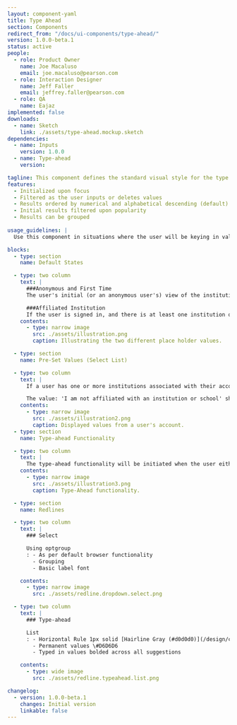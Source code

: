 ```yaml
---
layout: component-yaml
title: Type Ahead
section: Components
redirect_from: "/docs/ui-components/type-ahead/"
version: 1.0.0-beta.1
status: active
people:
  - role: Product Owner
    name: Joe Macaluso
    email: joe.macaluso@pearson.com
  - role: Interaction Designer
    name: Jeff Faller
    email: jeffrey.faller@pearson.com
  - role: QA
    name: Eajaz
implemented: false
downloads:
  - name: Sketch
    link: ./assets/type-ahead.mockup.sketch
dependencies:
  - name: Inputs
    version: 1.0.0
  - name: Type-ahead
    version:

tagline: This component defines the standard visual style for the type ahead.
features:
  - Initialized upon focus
  - Filtered as the user inputs or deletes values
  - Results ordered by numerical and alphabetical descending (default) or ascending order
  - Initial results filtered upon popularity
  - Results can be grouped
  
usage_guidelines: |
  Use this component in situations where the user will be keying in values in order to search for a result.

blocks:
  - type: section
    name: Default States

  - type: two column
    text: |
      ###Anonymous and First Time
      The user's initial (or an anonymous user's) view of the institution lookup will be a search field with the place holder text 'Institution or School'. This is also true if there are no values available, or none associated with an account.

      ###Affiliated Institution
      If the user is signed in, and there is at least one institution or school associated with the user's account, the control will then be displayed as a select box with the primary or only institution displayed as the default value.
    contents:
      - type: narrow image
        src: ./assets/illustration.png
        caption: Illustrating the two different place holder values.

  - type: section
    name: Pre-Set Values (Select List)

  - type: two column
    text: |
      If a user has one or more institutions associated with their account, these will be displayed in a traditional dropdown manner. The Primary institution will be indicated as per default browser select functionality.

      The value: 'I am not affiliated with an institution or school' should be shown when appropriate. (NOTE: Does this clear a user's list of associated insitutions?)
    contents:
      - type: narrow image
        src: ./assets/illustration2.png
        caption: Displayed values from a user's account.
  - type: section
    name: Type-ahead Functionality

  - type: two column
    text: |
      The type-ahead functionality will be initiated when the user either selects the field and begins typing, or if they select 'Search for an Institution or School' from the select dropdown. Either action will clear the select list values (minus the two static values: I am not affiliated with an institution or school. I do not see my institution or school.) and begin populating based upon the user's keyed in values.
    contents:
      - type: narrow image
        src: ./assets/illustration3.png
        caption: Type-Ahead functionality.

  - type: section
    name: Redlines

  - type: two column
    text: |
      ### Select

      Using optgroup
      : - As per default browser functionality
        - Grouping
        - Basic label font

    contents:
      - type: narrow image
        src: ./assets/redline.dropdown.select.png

  - type: two column
    text: |
      ### Type-ahead

      List
      : - Horizontal Rule 1px solid [Hairline Gray (#d0d0d0)](/design/c/colors/v1.0.1/#rd-hairline-gray-d0d0d0)
        - Permanent values \#D6D6D6
        - Typed in values bolded across all suggestions

    contents:
      - type: wide image
        src: ./assets/redline.typeahead.list.png

changelog:
  - version: 1.0.0-beta.1
    changes: Initial version
    linkable: false
---
```

